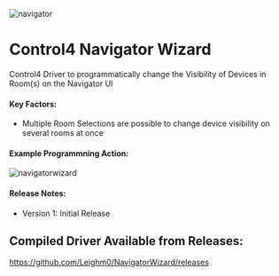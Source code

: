 ![navigator](https://user-images.githubusercontent.com/69341431/220943585-b66eafe4-6b23-46c4-86f5-b0be245d640f.png)

# Control4 Navigator Wizard

Control4 Driver to programmatically change the Visibility of Devices in Room(s) on the Navigator UI

#### Key Factors:

- Multiple Room Selections are possible to change device visibility on several rooms at once

#### Example Programmning Action:

![navigatorwizard](https://user-images.githubusercontent.com/69341431/220943727-ac34e920-7771-4a94-935d-2dd15159dcf6.png)

#### Release Notes:

- Version 1: Initial Release

## Compiled Driver Available from Releases:
https://github.com/Leighm0/NavigatorWizard/releases
